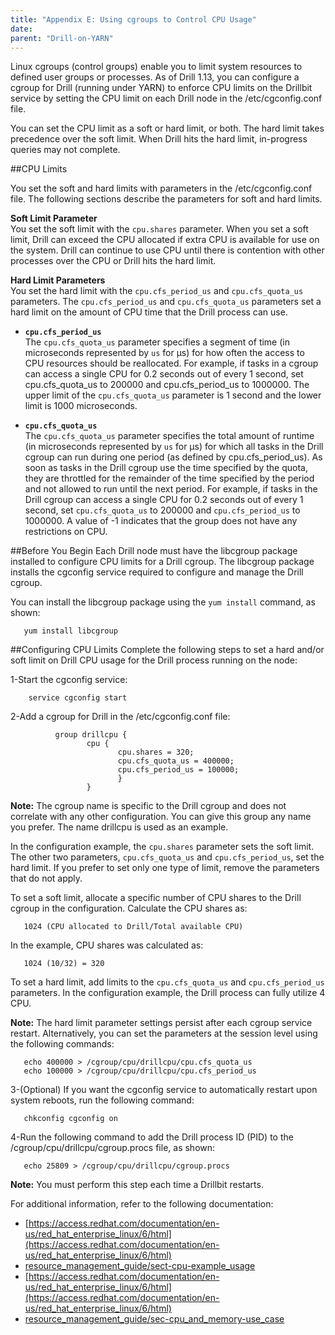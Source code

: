 ```yaml
---
title: "Appendix E: Using cgroups to Control CPU Usage"
date:  
parent: "Drill-on-YARN"
---   
```


Linux cgroups (control groups) enable you to limit system resources to defined user groups or processes. As of Drill 1.13, you can configure a cgroup for Drill (running under YARN) to enforce CPU limits on the Drillbit service by setting the CPU limit on each Drill node in the /etc/cgconfig.conf file.

You can set the CPU limit as a soft or hard limit, or both. The hard limit takes precedence over the soft limit. When Drill hits the hard limit, in-progress queries may not complete.  

##CPU Limits  

You set the soft and hard limits with parameters in the /etc/cgconfig.conf file. The following sections describe the parameters for soft and hard limits.  

**Soft Limit Parameter**  
You set the soft limit with the `cpu.shares` parameter. When you set a soft limit, Drill can exceed the CPU allocated if extra CPU is available for use on the system. Drill can continue to use CPU until there is contention with other processes over the CPU or Drill hits the hard limit.  

**Hard Limit Parameters**  
You set the hard limit with the `cpu.cfs_period_us` and `cpu.cfs_quota_us` parameters. The `cpu.cfs_period_us` and `cpu.cfs_quota_us` parameters set a hard limit on the amount of CPU time that the Drill process can use.  

- **`cpu.cfs_period_us`**   
The `cpu.cfs_quota_us` parameter specifies a segment of time (in microseconds represented by `us` for µs) for how often the access to CPU resources should be reallocated. For example, if tasks in a cgroup can access a single CPU for 0.2 seconds out of every 1 second, set cpu.cfs_quota_us to 200000 and cpu.cfs_period_us to 1000000. The upper limit of the `cpu.cfs_quota_us` parameter is 1 second and the lower limit is 1000 microseconds.    


- **`cpu.cfs_quota_us`**  
The `cpu.cfs_quota_us` parameter specifies the total amount of runtime (in microseconds represented by `us` for µs) for which all tasks in the Drill cgroup can run during one period (as defined by cpu.cfs_period_us). As soon as tasks in the Drill cgroup use the time specified by the quota, they are throttled for the remainder of the time specified by the period and not allowed to run until the next period. For example, if tasks in the Drill cgroup can access a single CPU for 0.2 seconds out of every 1 second, set `cpu.cfs_quota_us` to 200000 and `cpu.cfs_period_us` to 1000000. A value of -1 indicates that the group does not have any restrictions on CPU.  

##Before You Begin
Each Drill node must have the libcgroup package installed to configure CPU limits for a Drill cgroup. The libcgroup package installs the cgconfig service required to configure and manage the Drill cgroup.

You can install the libcgroup package using the `yum install` command, as shown:  

       yum install libcgroup  

##Configuring CPU Limits
Complete the following steps to set a hard and/or soft limit on Drill CPU usage for the Drill process running on the node:  

1-Start the cgconfig service:  

        service cgconfig start

2-Add a cgroup for Drill in the /etc/cgconfig.conf file:    

              group drillcpu {
                     cpu {
                            cpu.shares = 320;
                            cpu.cfs_quota_us = 400000;
                            cpu.cfs_period_us = 100000;
                            }
                     }  
**Note:** The cgroup name is specific to the Drill cgroup and does not correlate with any other configuration. You can give this group any name you prefer. The name drillcpu is used as an example.  
  
In the configuration example, the `cpu.shares` parameter sets the soft limit. The other two parameters, `cpu.cfs_quota_us` and `cpu.cfs_period_us`, set the hard limit. If you prefer to set only one type of limit, remove the parameters that do not apply.  

To set a soft limit, allocate a specific number of CPU shares to the Drill cgroup in the configuration. Calculate the CPU shares as:  

       1024 (CPU allocated to Drill/Total available CPU)

In the example, CPU shares was calculated as:  

       1024 (10/32) = 320


To set a hard limit, add limits to the `cpu.cfs_quota_us` and `cpu.cfs_period_us` parameters. In the configuration example, the Drill process can fully utilize 4 CPU.  

**Note:** The hard limit parameter settings persist after each cgroup service restart. Alternatively, you can set the parameters at the session level using the following commands:  

       echo 400000 > /cgroup/cpu/drillcpu/cpu.cfs_quota_us
       echo 100000 > /cgroup/cpu/drillcpu/cpu.cfs_period_us

3-(Optional) If you want the cgconfig service to automatically restart upon system reboots, run the following command:  

       chkconfig cgconfig on  
  
4-Run the following command to add the Drill process ID (PID) to the /cgroup/cpu/drillcpu/cgroup.procs file, as shown:  

       echo 25809 > /cgroup/cpu/drillcpu/cgroup.procs

**Note:** You must perform this step each time a Drillbit restarts.  

For additional information, refer to the following documentation:  
- [https://access.redhat.com/documentation/en-us/red_hat_enterprise_linux/6/html](https://access.redhat.com/documentation/en-us/red_hat_enterprise_linux/6/html)  
- [resource_management_guide/sect-cpu-example_usage](resource_management_guide/sect-cpu-example_usage)  
- [https://access.redhat.com/documentation/en-us/red_hat_enterprise_linux/6/html](https://access.redhat.com/documentation/en-us/red_hat_enterprise_linux/6/html)
- [resource_management_guide/sec-cpu_and_memory-use_case](resource_management_guide/sec-cpu_and_memory-use_case)









